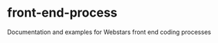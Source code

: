 front-end-process
=================

Documentation and examples for Webstars front end coding processes
